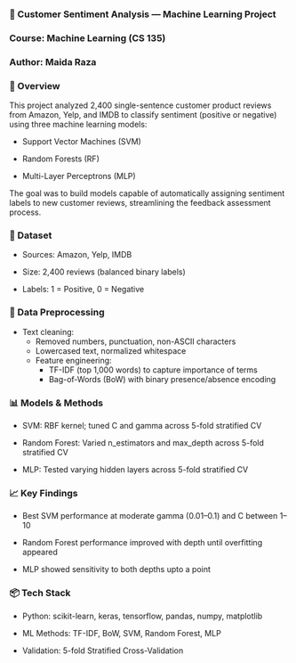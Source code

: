 ### 📌 Customer Sentiment Analysis — Machine Learning Project

### Course: Machine Learning (CS 135)
### Author: Maida Raza

### 📝 Overview

This project analyzed 2,400 single-sentence customer product reviews from Amazon, Yelp, and IMDB to classify sentiment (positive or negative) using three machine learning models:

* Support Vector Machines (SVM)

* Random Forests (RF)

* Multi-Layer Perceptrons (MLP)

The goal was to build models capable of automatically assigning sentiment labels to new customer reviews, streamlining the feedback assessment process.

### 📂 Dataset

* Sources: Amazon, Yelp, IMDB

* Size: 2,400 reviews (balanced binary labels)

* Labels: 1 = Positive, 0 = Negative

### 🔧 Data Preprocessing

* Text cleaning:
  - Removed numbers, punctuation, non-ASCII characters
  - Lowercased text, normalized whitespace
  - Feature engineering:
      * TF-IDF (top 1,000 words) to capture importance of terms
      * Bag-of-Words (BoW) with binary presence/absence encoding

### 📊 Models & Methods

* SVM: RBF kernel; tuned C and gamma across 5-fold stratified CV

* Random Forest: Varied n_estimators and max_depth across 5-fold stratified CV

* MLP: Tested varying hidden layers across 5-fold stratified CV

### 📈 Key Findings

* Best SVM performance at moderate gamma (0.01–0.1) and C between 1–10

* Random Forest performance improved with depth until overfitting appeared

* MLP showed sensitivity to both depths upto a point

### 📦 Tech Stack

* Python: scikit-learn, keras, tensorflow, pandas, numpy, matplotlib

* ML Methods: TF-IDF, BoW, SVM, Random Forest, MLP

* Validation: 5-fold Stratified Cross-Validation


